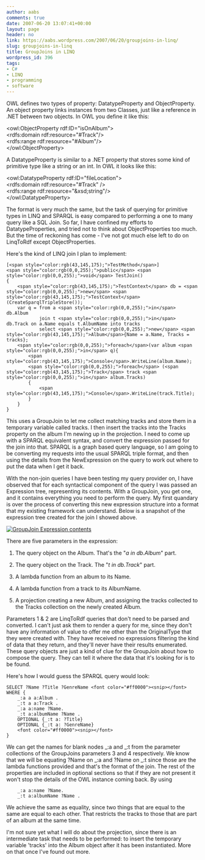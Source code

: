 ```yaml
---
author: aabs
comments: true
date: 2007-06-20 13:07:41+00:00
layout: page
header: no
link: https://aabs.wordpress.com/2007/06/20/groupjoins-in-linq/
slug: groupjoins-in-linq
title: GroupJoins in LINQ
wordpress_id: 396
tags:
- C#
- LINQ
- programming
- software
---
```


OWL defines two types of property: DatatypeProperty and ObjectProperty. An object property links instances from two Classes, just like a reference in .NET between two objects. In OWL you define it like this:

<owl:ObjectProperty rdf:ID="isOnAlbum">   
<rdfs:domain rdf:resource="#Track"/>  
<rdfs:range rdf:resource="#Album"/>   
</owl:ObjectProperty>

A DatatypeProperty is similar to a .NET property that stores some kind of primitive type like a string or an int. In OWL it looks like this:

<owl:DatatypeProperty rdf:ID="fileLocation">  
<rdfs:domain rdf:resource="#Track" />   
<rdfs:range rdf:resource="&xsd;string"/>  
</owl:DatatypeProperty>  

The format is very much the same, but the task of querying for primitive types in LINQ and SPARQL is easy compared to performing a one to many query like a SQL Join. So far, I have confined my efforts to DatatypeProperties, and tried not to think about ObjectProperties too much. But the time of reckoning has come - I've not got much else left to do on LinqToRdf except ObjectProperties.

Here's the kind of LINQ join I plan to implement:
    
    [<span style="color:rgb(43,145,175);">TestMethod</span>]
    <span style="color:rgb(0,0,255);">public</span> <span style="color:rgb(0,0,255);">void</span> TestJoin()
    {
        <span style="color:rgb(43,145,175);">TestContext</span> db = <span style="color:rgb(0,0,255);">new</span> <span style="color:rgb(43,145,175);">TestContext</span>(CreateSparqlTripleStore());
        var q = from a <span style="color:rgb(0,0,255);">in</span> db.Album
                join t <span style="color:rgb(0,0,255);">in</span> db.Track on a.Name equals t.AlbumName into tracks
                select <span style="color:rgb(0,0,255);">new</span> <span style="color:rgb(43,145,175);">Album</span>{Name = a.Name, Tracks = tracks};
        <span style="color:rgb(0,0,255);">foreach</span>(var album <span style="color:rgb(0,0,255);">in</span> q){
            <span style="color:rgb(43,145,175);">Console</span>.WriteLine(album.Name);
            <span style="color:rgb(0,0,255);">foreach</span> (<span style="color:rgb(43,145,175);">Track</span> track <span style="color:rgb(0,0,255);">in</span> album.Tracks)
            {
                <span style="color:rgb(43,145,175);">Console</span>.WriteLine(track.Title);
            }
        }
    }




This uses a GroupJoin to let me collect matching tracks and store them in a temporary variable called tracks. I then insert the tracks into the Tracks property on the album I'm newing up in the projection. I need to come up with a SPARQL equivalent syntax, and convert the expression passed for the join into that. SPARQL is a graph based query language, so I am going to be converting my requests into the usual SPARQL triple format, and then using the details from the NewExpression on the query to work out where to put the data when I get it back.




With the non-join queries I have been testing my query provider on, I have observed that for each syntactical component of the query I was passed an Expression tree, representing its contents. With a GroupJoin, you get one, and it contains everything you need to perform the query. My first quandary is over the process of converting this new expression structure into a format that my existing framework can understand. Below is a snapshot of the expression tree created for the join I showed above.




[![GroupJoin Expression contents](http://aabs.files.wordpress.com/2007/06/img.06-20-2007.3-thumb.png)](http://aabs.files.wordpress.com/2007/06/img.06-20-2007.3.png)




There are five parameters in the expression:






  1. The query object on the Album. That's the "_a in db.Album_" part.

  2. The query object on the Track. The "_t in db.Track_" part.

  3. A lambda function from an album to its Name.

  4. A lambda function from a track to its AlbumName.

  5. A projection creating a new Album, and assigning the tracks collected to the Tracks collection on the newly created Album.



Parameters 1 & 2 are LinqToRdf queries that don't need to be parsed and converted. I can't just ask them to render a query for me, since they don't have any information of value to offer me other than the OriginalType that they were created with. They have received no expressions filtering the kind of data that they return, and they'll never have their results enumerated. These query objects are just a kind of clue for the GroupJoin about how to compose the query. They can tell it where the data that it's looking for is to be found.




Here's how I would guess the SPARQL query would look:
    
    SELECT ?Name ?Title ?GenreName <font color="#ff0000"><snip></font>
    WHERE {
        _:a a a:Album .
        _:t a a:Track .
        _:a a:name ?Name.
        _:t a:albumName ?Name .
        OPTIONAL {_:t a: ?Title}
        OPTIONAL {_:t a: ?GenreName}
        <font color="#ff0000"><snip></font>
    }




We can get the names for blank nodes _:a and _:t from the parameter collections of the GroupJoins parameters 3 and 4 respectively. We know that we will be equating ?Name on _:a and ?Name on _:t since those are the lambda functions provided and that's the format of the join. The rest of the properties are included in optional sections so that if they are not present it won't stop the details of the OWL instance coming back. By using
    
        _:a a:name ?Name.
        _:t a:albumName ?Name .
    




We achieve the same as equality, since two things that are equal to the same are equal to each other. That restricts the tracks to those that are part of an album at the same time.




I'm not sure yet what I will do about the projection, since there is an intermediate task that needs to be performed: to insert the temporary variable 'tracks' into the Album object after it has been instantiated. More on that once I've found out more.

